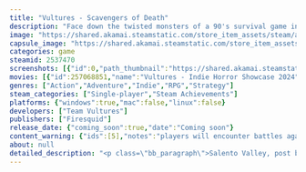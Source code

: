 ```yaml
---
title: "Vultures - Scavengers of Death"
description: "Face down the twisted monsters of a 90's survival game inspired world in this tactical turn-based survival horror. As an operative of VULTURES, scavenge the infested metropolis for materials and information that could cure the infection plaguing the world."
image: "https://shared.akamai.steamstatic.com/store_item_assets/steam/apps/2537470/header.jpg?t=1732187988"
capsule_image: "https://shared.akamai.steamstatic.com/store_item_assets/steam/apps/2537470/d341db14d5e20ce9fef3e676d4f9c810af5d2be5/capsule_231x87.jpg?t=1732187988"
categories: game
steamid: 2537470
screenshots: [{"id":0,"path_thumbnail":"https://shared.akamai.steamstatic.com/store_item_assets/steam/apps/2537470/ss_ceba0459c551e2eba4457aaeb1ca01f71ce515a0.600x338.jpg?t=1732187988","path_full":"https://shared.akamai.steamstatic.com/store_item_assets/steam/apps/2537470/ss_ceba0459c551e2eba4457aaeb1ca01f71ce515a0.1920x1080.jpg?t=1732187988"},{"id":1,"path_thumbnail":"https://shared.akamai.steamstatic.com/store_item_assets/steam/apps/2537470/ss_62606bd87dad2c6dc042caf25290952310c23ed9.600x338.jpg?t=1732187988","path_full":"https://shared.akamai.steamstatic.com/store_item_assets/steam/apps/2537470/ss_62606bd87dad2c6dc042caf25290952310c23ed9.1920x1080.jpg?t=1732187988"},{"id":2,"path_thumbnail":"https://shared.akamai.steamstatic.com/store_item_assets/steam/apps/2537470/ss_cdcb7ad1221156beaffe1dfe1550b61c1d00d920.600x338.jpg?t=1732187988","path_full":"https://shared.akamai.steamstatic.com/store_item_assets/steam/apps/2537470/ss_cdcb7ad1221156beaffe1dfe1550b61c1d00d920.1920x1080.jpg?t=1732187988"},{"id":3,"path_thumbnail":"https://shared.akamai.steamstatic.com/store_item_assets/steam/apps/2537470/ss_a7cf452d0ca50f8429ea7a38473066e51b36007b.600x338.jpg?t=1732187988","path_full":"https://shared.akamai.steamstatic.com/store_item_assets/steam/apps/2537470/ss_a7cf452d0ca50f8429ea7a38473066e51b36007b.1920x1080.jpg?t=1732187988"},{"id":4,"path_thumbnail":"https://shared.akamai.steamstatic.com/store_item_assets/steam/apps/2537470/ss_e38b36633e5ad56a8021daff44198a07c543b961.600x338.jpg?t=1732187988","path_full":"https://shared.akamai.steamstatic.com/store_item_assets/steam/apps/2537470/ss_e38b36633e5ad56a8021daff44198a07c543b961.1920x1080.jpg?t=1732187988"},{"id":5,"path_thumbnail":"https://shared.akamai.steamstatic.com/store_item_assets/steam/apps/2537470/ss_eab183d0c13b6e55c5888834cf8e6729b2054657.600x338.jpg?t=1732187988","path_full":"https://shared.akamai.steamstatic.com/store_item_assets/steam/apps/2537470/ss_eab183d0c13b6e55c5888834cf8e6729b2054657.1920x1080.jpg?t=1732187988"},{"id":6,"path_thumbnail":"https://shared.akamai.steamstatic.com/store_item_assets/steam/apps/2537470/ss_24ac4ddc92848612d703bc39f3704946a76c7e97.600x338.jpg?t=1732187988","path_full":"https://shared.akamai.steamstatic.com/store_item_assets/steam/apps/2537470/ss_24ac4ddc92848612d703bc39f3704946a76c7e97.1920x1080.jpg?t=1732187988"}]
movies: [{"id":257068851,"name":"Vultures - Indie Horror Showcase 2024","thumbnail":"https://shared.akamai.steamstatic.com/store_item_assets/steam/apps/257068851/42fe47b516bfa18d47cd665d479394dcc3f8efbc/movie_600x337.jpg?t=1730298686","webm":{"480":"http://video.akamai.steamstatic.com/store_trailers/257068851/movie480_vp9.webm?t=1730298686","max":"http://video.akamai.steamstatic.com/store_trailers/257068851/movie_max_vp9.webm?t=1730298686"},"mp4":{"480":"http://video.akamai.steamstatic.com/store_trailers/257068851/movie480.mp4?t=1730298686","max":"http://video.akamai.steamstatic.com/store_trailers/257068851/movie_max.mp4?t=1730298686"},"highlight":true},{"id":257038748,"name":"Vultures - TactiCon Gameplay trailer","thumbnail":"https://shared.akamai.steamstatic.com/store_item_assets/steam/apps/257038748/movie.293x165.jpg?t=1721325229","webm":{"480":"http://video.akamai.steamstatic.com/store_trailers/257038748/movie480_vp9.webm?t=1721325229","max":"http://video.akamai.steamstatic.com/store_trailers/257038748/movie_max_vp9.webm?t=1721325229"},"mp4":{"480":"http://video.akamai.steamstatic.com/store_trailers/257038748/movie480.mp4?t=1721325229","max":"http://video.akamai.steamstatic.com/store_trailers/257038748/movie_max.mp4?t=1721325229"},"highlight":true}]
genres: ["Action","Adventure","Indie","RPG","Strategy"]
steam_categories: ["Single-player","Steam Achievements"]
platforms: {"windows":true,"mac":false,"linux":false}
developers: ["Team Vultures"]
publishers: ["Firesquid"]
release_date: {"coming_soon":true,"date":"Coming soon"}
content_warning: {"ids":[5],"notes":"players will encounter battles against mutants and monsters, which may involve depictions of blood and violence.\r\nAdditionally, characters in the game may use strong language, including cursing, and make references to alcohol and tobacco.\r\nThere may be mature themes and topics related to survival in a post-apocalyptic world."}
about: null
detailed_description: "<p class=\"bb_paragraph\">Salento Valley, post bio-hazard incident - As a <strong>VULTURE </strong>operative, your mission is to extract material to aid in finding a cure for the infection. Select your agent and prepare for <strong>turn-based tactical survival</strong> against infected mutants. <i>Find the key to our salvation.</i> </p><h2 class=\"bb_tag\">Turn-based Tactical Extraction</h2><p class=\"bb_paragraph\"> </p><p class=\"bb_paragraph\"><img class=\"bb_img\" src=\"https://shared.akamai.steamstatic.com/store_item_assets/steam/apps/2537470/extras/Vulture-combatGIF.gif?t=1732187988\" />Choose your agent, each with their own combat styles and customize their load out before entering a mission. Once inside, choose your tactics carefully. You may not want to engage in every battle, sneaking can be a viable option but when you do engage, you must rely on your tactical training in turn-based combat. Aim for vital spots or disable opponents to slow them down. Use any method to get out alive with the target. </p><h2 class=\"bb_tag\">Scavenge a Ruined City</h2><p class=\"bb_paragraph\"> </p><p class=\"bb_paragraph\"><img class=\"bb_img\" src=\"https://shared.akamai.steamstatic.com/store_item_assets/steam/apps/2537470/extras/Vulture-scavangeGIF.gif?t=1732187988\" />The city is full of information left behind after the infection. Piece together a path to the cure by extracting relics, notes and items from various locations, each with their own obstacles. Survive along the way by scavenging for any tools that can aid you, keys to unlock your way and new weapons to expand your skills. </p><h2 class=\"bb_tag\">Classic Survival Horror</h2><p class=\"bb_paragraph\"> </p><p class=\"bb_paragraph\"><img class=\"bb_img\" src=\"https://shared.akamai.steamstatic.com/store_item_assets/steam/apps/2537470/extras/Vulture-exploreGIF.gif?t=1732187988\" />Inspired by some of the most foundational Survival Horror franchises like Resident Evil; Vultures embraces a retro PS1 aesthetic and mechanics that lead to a tense, horror filled exploration. Isolated as a single agent in the dark halls of the city, every choice could lead to a successful mission or death. </p><h2 class=\"bb_tag\">Salento Valley - Ground Zero</h2><p class=\"bb_paragraph\"><img class=\"bb_img\" src=\"https://shared.akamai.steamstatic.com/store_item_assets/steam/apps/2537470/extras/Vulture-worldGIF.gif?t=1732187988\" />A once bustling metropolis, Salento Valley now lies as a desolate battleground in the wake of a bio-hazard disaster. As a VULTURE operative, you will face increasingly challenging odds as you make your way through the cities ruins. Horrifying mutants and abominations lay in wait for fresh blood like you.</p>"
---
```


